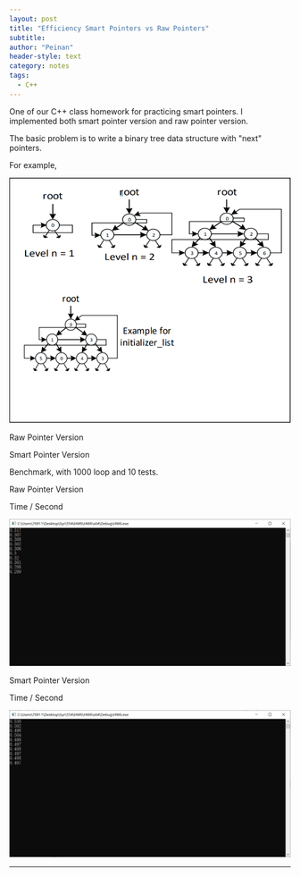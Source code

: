 ```yaml
---
layout: post
title: "Efficiency Smart Pointers vs Raw Pointers"
subtitle:
author: "Peinan"
header-style: text
category: notes
tags:
  - C++
---
```


One of our C++ class homework for practicing smart pointers. I implemented both smart pointer version and raw pointer version.

The basic problem is to write a binary tree data structure with \"next\" pointers.

For example,

![](/res/notes/esp_1.png)

Raw Pointer Version

Smart Pointer Version

Benchmark, with 1000 loop and 10 tests.

Raw Pointer Version

Time / Second

![](/res/notes/esp_2.png)

Smart Pointer Version

Time / Second

![](/res/notes/esp_3.png)

---